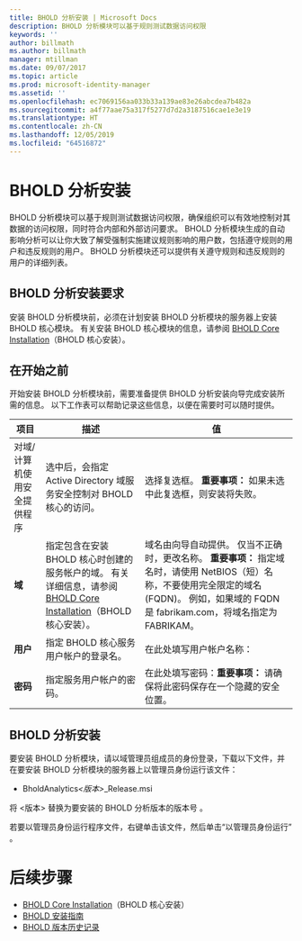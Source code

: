 ```yaml
---
title: BHOLD 分析安装 | Microsoft Docs
description: BHOLD 分析模块可以基于规则测试数据访问权限
keywords: ''
author: billmath
ms.author: billmath
manager: mtillman
ms.date: 09/07/2017
ms.topic: article
ms.prod: microsoft-identity-manager
ms.assetid: ''
ms.openlocfilehash: ec7069156aa033b33a139ae83e26abcdea7b482a
ms.sourcegitcommit: a4f77aae75a317f5277d7d2a3187516cae1e3e19
ms.translationtype: HT
ms.contentlocale: zh-CN
ms.lasthandoff: 12/05/2019
ms.locfileid: "64516872"
---
```

# <a name="bhold-analytics-installation"></a>BHOLD 分析安装

BHOLD 分析模块可以基于规则测试数据访问权限，确保组织可以有效地控制对其数据的访问权限，同时符合内部和外部访问要求。 BHOLD 分析模块生成的自动影响分析可以让你大致了解受强制实施建议规则影响的用户数，包括遵守规则的用户和违反规则的用户。 BHOLD 分析模块还可以提供有关遵守规则和违反规则的用户的详细列表。

## <a name="bhold-analytics-installation-requirements"></a>BHOLD 分析安装要求

安装 BHOLD 分析模块前，必须在计划安装 BHOLD 分析模块的服务器上安装 BHOLD 核心模块。 有关安装 BHOLD 核心模块的信息，请参阅 [BHOLD Core Installation](https://technet.microsoft.com/library/jj134095(v=ws.10).aspx)（BHOLD 核心安装）。

## <a name="before-you-begin"></a>在开始之前

开始安装 BHOLD 分析模块前，需要准备提供 BHOLD 分析安装向导完成安装所需的信息。 以下工作表可以帮助记录这些信息，以便在需要时可以随时提供。

| **项目**                                    | **描述**                                                                                                                                                                                                           | **值**                                                                                                                                                                                                                                                                                                            |
|---------------------------------------------|---------------------------------------------------------------------------------------------------------------------------------------------------------------------------------------------------------------------------|----------------------------------------------------------------------------------------------------------------------------------------------------------------------------------------------------------------------------------------------------------------------------------------------------------------------|
| 对域/计算机使用安全提供程序  | 选中后，会指定 Active Directory 域服务安全控制对 BHOLD 核心的访问。                                                                                                                | 选择复选框。 **重要事项：** 如果未选中此复选框，则安装将失败。                                                                                                                                                                                                                   |
| **域**                                  | 指定包含在安装 BHOLD 核心时创建的服务帐户的域。 有关详细信息，请参阅 [BHOLD Core Installation](https://technet.microsoft.com/library/jj134095(v=ws.10).aspx)（BHOLD 核心安装）。 | 域名由向导自动提供。 仅当不正确时，更改名称。 **重要事项：** 指定域名时，请使用 NetBIOS（短）名称，不要使用完全限定的域名 (FQDN)。 例如，如果域的 FQDN 是 fabrikam.com，将域名指定为 FABRIKAM。 |
| **用户**                                    | 指定 BHOLD 核心服务用户帐户的登录名。                                                                                                                                                          | 在此处填写用户帐户名称：                                                                                                                                                                                                                                                                                    |
| **密码**                                | 指定服务用户帐户的密码。                                                                                                                                                                       | 在此处填写密码：**重要事项：** 请确保将此密码保存在一个隐藏的安全位置。                                                                                                                                                                                                                  |

## <a name="bhold-analytics-installation"></a>BHOLD 分析安装

要安装 BHOLD 分析模块，请以域管理员组成员的身份登录，下载以下文件，并在要安装 BHOLD 分析模块的服务器上以管理员身份运行该文件：

- BholdAnalytics<em>\<版本\></em>\_Release.msi

将 \<版本\> 替换为要安装的 BHOLD 分析版本的版本号  。

若要以管理员身份运行程序文件，右键单击该文件，然后单击“以管理员身份运行”  。

# <a name="next-steps"></a>后续步骤

- [BHOLD Core Installation](https://technet.microsoft.com/library/jj134095(v=ws.10).aspx)（BHOLD 核心安装）
- [BHOLD 安装指南](bhold-installation-guide.md)
- [BHOLD 版本历史记录](../reference/version-bhold-history.md)
